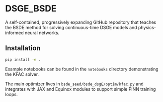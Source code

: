 # DSGE_BSDE
A self-contained, progressively expanding GitHub repository that teaches the BSDE method for solving continuous-time DSGE models and physics-informed neural networks.

## Installation

```bash
pip install -e .
```

Example notebooks can be found in the `notebooks` directory demonstrating the KFAC solver.

The main optimizer lives in `bsde_seed/bsde_dsgE/optim/kfac.py` and integrates
with JAX and Equinox modules to support simple PINN training loops.
